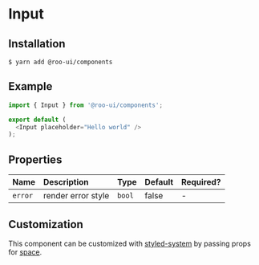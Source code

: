 # Input

<!-- STORY -->

## Installation

```shell
$ yarn add @roo-ui/components
```

## Example

```js
import { Input } from '@roo-ui/components';

export default (
  <Input placeholder="Hello world" />
);
```

## Properties

| Name    | Description        | Type   | Default | Required? |
|:--------|:-------------------|:-------|:--------|:----------|
| `error` | render error style | `bool` | false   | -         |

## Customization

This component can be customized with [styled-system](https://jxnblk.com/styled-system/) by passing props for [space](https://github.com/jxnblk/styled-system/blob/v2.2.5/README.md#space-responsive).
